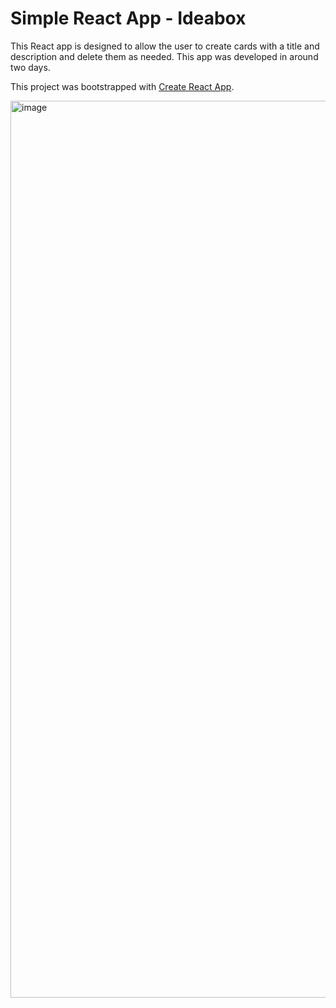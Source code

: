 # Simple React App - Ideabox

This React app is designed to allow the user to create cards with a title and description and delete them as needed. This app was developed in around two days. 

This project was bootstrapped with [Create React App](https://github.com/facebook/create-react-app).

<img width="1435" alt="image" src="https://user-images.githubusercontent.com/110144802/204646720-839a328d-4ac9-4be9-9125-e6ae6dd53cda.png">
